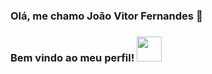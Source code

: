 
### Olá, me chamo João Vitor Fernandes 👋
### Bem vindo ao meu perfil! <img src="https://cdn.jsdelivr.net/gh/devicons/devicon/icons/git/git-original.svg" width="40" height="40"/>

<!--
**FRNS1/FRNS1** is a ✨ _special_ ✨ repository because its `README.md` (this file) appears on your GitHub profile.

Here are some ideas to get you started:

- 🔭 I’m currently working on ...
- 🌱 I’m currently learning ...
- 👯 I’m looking to collaborate on ...
- 🤔 I’m looking for help with ...
- 💬 Ask me about ...
- 📫 How to reach me: ...
- 😄 Pronouns: ...
- ⚡ Fun fact: ...
-->
